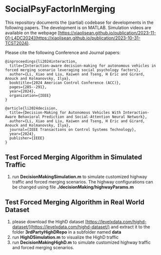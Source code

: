 # SocialPsyFactorInMerging

This repository documents the (partial) codebase for developments in the following papers. The development is on MATLAB. Simulation videos are available on the webpage [https://xiaolisean.github.io/publication/2023-11-01-L4DC2024](https://xiaolisean.github.io/publication/2023-10-31-TCST2024).
 
Please cite the following Conference and Journal papers:
```
@inproceedings{li2024interaction,
  title={Interaction-aware decision-making for autonomous vehicles in forced merging scenario leveraging social psychology factors},
  author={Li, Xiao and Liu, Kaiwen and Tseng, H Eric and Girard, Anouck and Kolmanovsky, Ilya},
  booktitle={2024 American Control Conference (ACC)},
  pages={285--291},
  year={2024},
  organization={IEEE}
}
```

```
@article{li2024decision,
  title={Decision-Making for Autonomous Vehicles With Interaction-Aware Behavioral Prediction and Social-Attention Neural Network},
  author={Li, Xiao and Liu, Kaiwen and Tseng, H Eric and Girard, Anouck and Kolmanovsky, Ilya},
  journal={IEEE Transactions on Control Systems Technology},
  year={2024},
  publisher={IEEE}
}
```

## Test Forced Merging Algorithm in Simulated Traffic
1. run **DecisionMakingSimulation.m** to simulate customized highway traffic and forced merging scenarios. The highway configurations can be changed using file **./decisionMaking/highwayParams.m**
   
## Test Forced Merging Algorithm in Real World Dataset
1. please download the HighD dataset [https://levelxdata.com/highd-dataset/](https://levelxdata.com/highd-dataset/) and extract it to the folder **3rdPartyHighDRepo** in a subfolder named **data**
2. run **HighDSimulation.m** to visualize the HighD traffic
3. run **DecisionMakingHighD.m** to simulate customized highway traffic and forced merging scenarios. 
